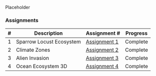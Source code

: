 Placeholder

### Assignments

|   #    | Description                | Assignment #    | Progress     |
| :----: | -------------------------- | --------------- | ------------ |
| 1| Sparrow Locust Ecosystem| [Assignment 1](https://github.com/Byron-Dowling/4553-Agent-Based-Modelling/tree/main/Assignments/Assignment%201) | Complete|
| 2| Climate Zones| [Assignment 2](https://github.com/Byron-Dowling/4553-Agent-Based-Modelling/tree/main/Assignments/Assignment%202) | Complete|
| 3| Alien Invasion| [Assignment 3](https://github.com/Byron-Dowling/4553-Agent-Based-Modelling/tree/main/Assignments/Assignment%203) | Complete|
| 4| Ocean Ecosystem 3D| [Assignment 4](https://github.com/Byron-Dowling/4553-Agent-Based-Modelling/tree/main/Assignments/Assignment%204) | Complete|
